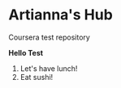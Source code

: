 # Artianna's Hub
Coursera test repository
<div>
<b>Hello Test</b>
<ol>
<li>Let's have lunch!
<li>Eat sushi!
